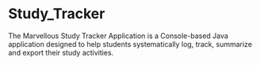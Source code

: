 # Study_Tracker
The Marvellous Study Tracker Application is a Console-based Java application designed to help students systematically log, track, summarize and export their study activities.
